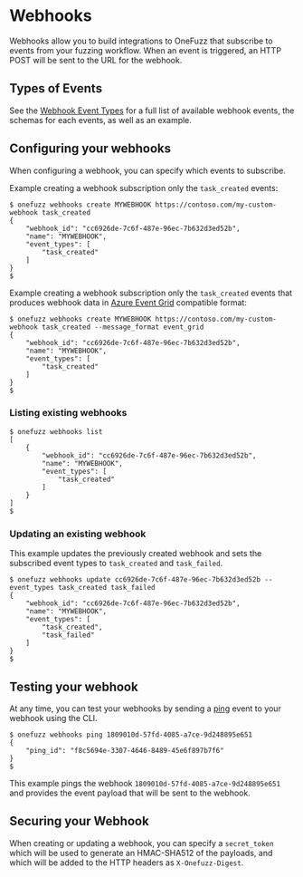 # Webhooks

Webhooks allow you to build integrations to OneFuzz that subscribe to events from 
your fuzzing workflow.  When an event is triggered, an HTTP POST will be sent to 
the URL for the webhook.

## Types of Events

See the [Webhook Event Types](webhook_events.md) for a full list of available webhook events, the schemas for each events, as well as an example.

## Configuring your webhooks

When configuring a webhook, you can specify which events to subscribe.

Example creating a webhook subscription only the `task_created` events:

```
$ onefuzz webhooks create MYWEBHOOK https://contoso.com/my-custom-webhook task_created
{
    "webhook_id": "cc6926de-7c6f-487e-96ec-7b632d3ed52b",
    "name": "MYWEBHOOK",
    "event_types": [
        "task_created"
    ]
}
$
```

Example creating a webhook subscription only the `task_created` events that produces webhook data in [Azure Event Grid](https://docs.microsoft.com/en-us/azure/event-grid/event-schema) compatible format:

```
$ onefuzz webhooks create MYWEBHOOK https://contoso.com/my-custom-webhook task_created --message_format event_grid
{
    "webhook_id": "cc6926de-7c6f-487e-96ec-7b632d3ed52b",
    "name": "MYWEBHOOK",
    "event_types": [
        "task_created"
    ]
}
$
```


### Listing existing webhooks

```
$ onefuzz webhooks list
[
    {
        "webhook_id": "cc6926de-7c6f-487e-96ec-7b632d3ed52b",
        "name": "MYWEBHOOK",
        "event_types": [
            "task_created"
        ]
    }
]
$
```

### Updating an existing webhook

This example updates the previously created webhook and sets the subscribed event types to `task_created` and `task_failed`.
```
$ onefuzz webhooks update cc6926de-7c6f-487e-96ec-7b632d3ed52b --event_types task_created task_failed
{
    "webhook_id": "cc6926de-7c6f-487e-96ec-7b632d3ed52b",
    "name": "MYWEBHOOK",
    "event_types": [
        "task_created",
        "task_failed"
    ]
}
$
```

## Testing your webhook

At any time, you can test your webhooks by sending a [ping](webhook_events#ping) event to your webhook
using the CLI.

```
$ onefuzz webhooks ping 1809010d-57fd-4085-a7ce-9d248895e651
{
    "ping_id": "f8c5694e-3307-4646-8489-45e6f897b7f6"
}
$
```

This example pings the webhook `1809010d-57fd-4085-a7ce-9d248895e651` and provides
the event payload that will be sent to the webhook.

## Securing your Webhook

When creating or updating a webhook, you can specify a `secret_token` which will be used to generate
an HMAC-SHA512 of the payloads, and which will be added to the HTTP headers as `X-Onefuzz-Digest`.